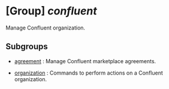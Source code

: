 # [Group] _confluent_

Manage Confluent organization.

## Subgroups

- [agreement](/Commands/confluent/agreement/readme.md)
: Manage Confluent marketplace agreements.

- [organization](/Commands/confluent/organization/readme.md)
: Commands to perform actions on a Confluent organization.
